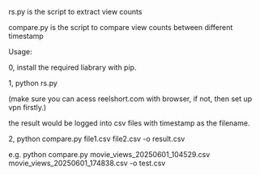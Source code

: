 rs.py is the script to extract view counts

compare.py is the script to compare view counts between different timestamp


Usage:

0, install the required liabrary with pip.


1, python rs.py 

(make sure you can acess reelshort.com with browser, if not, then set up vpn firstly.)

the result would be logged into csv files with timestamp as the filename.


2, python compare.py file1.csv file2.csv -o result.csv

e.g. python compare.py movie_views_20250601_104529.csv movie_views_20250601_174838.csv -o test.csv


